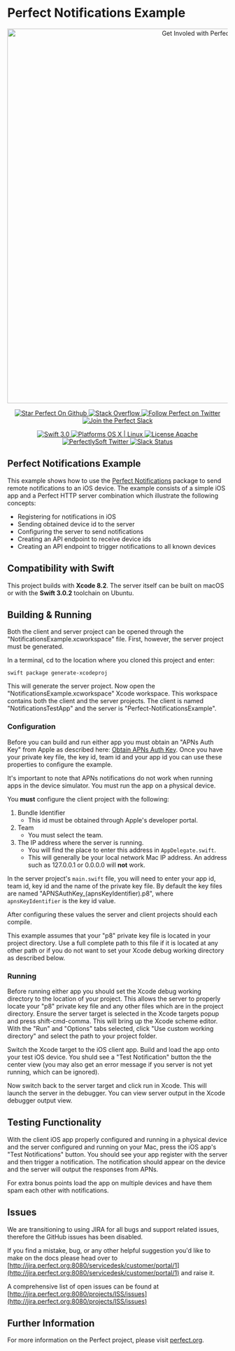 # Perfect Notifications Example

<p align="center">
    <a href="http://perfect.org/get-involved.html" target="_blank">
        <img src="http://perfect.org/assets/github/perfect_github_2_0_0.jpg" alt="Get Involed with Perfect!" width="854" />
    </a>
</p>

<p align="center">
    <a href="https://github.com/PerfectlySoft/Perfect" target="_blank">
        <img src="http://www.perfect.org/github/Perfect_GH_button_1_Star.jpg" alt="Star Perfect On Github" />
    </a>  
    <a href="http://stackoverflow.com/questions/tagged/perfect" target="_blank">
        <img src="http://www.perfect.org/github/perfect_gh_button_2_SO.jpg" alt="Stack Overflow" />
    </a>  
    <a href="https://twitter.com/perfectlysoft" target="_blank">
        <img src="http://www.perfect.org/github/Perfect_GH_button_3_twit.jpg" alt="Follow Perfect on Twitter" />
    </a>  
    <a href="http://perfect.ly" target="_blank">
        <img src="http://www.perfect.org/github/Perfect_GH_button_4_slack.jpg" alt="Join the Perfect Slack" />
    </a>
</p>

<p align="center">
    <a href="https://developer.apple.com/swift/" target="_blank">
        <img src="https://img.shields.io/badge/Swift-3.0-orange.svg?style=flat" alt="Swift 3.0">
    </a>
    <a href="https://developer.apple.com/swift/" target="_blank">
        <img src="https://img.shields.io/badge/Platforms-OS%20X%20%7C%20Linux%20-lightgray.svg?style=flat" alt="Platforms OS X | Linux">
    </a>
    <a href="http://perfect.org/licensing.html" target="_blank">
        <img src="https://img.shields.io/badge/License-Apache-lightgrey.svg?style=flat" alt="License Apache">
    </a>
    <a href="http://twitter.com/PerfectlySoft" target="_blank">
        <img src="https://img.shields.io/badge/Twitter-@PerfectlySoft-blue.svg?style=flat" alt="PerfectlySoft Twitter">
    </a>
    <a href="http://perfect.ly" target="_blank">
        <img src="http://perfect.ly/badge.svg" alt="Slack Status">
    </a>
</p>

## Perfect Notifications Example

This example shows how to use the [Perfect Notifications](https://github.com/PerfectlySoft/Perfect-Notifications) package to send remote notifications to an iOS device. The example consists of a simple iOS app and a Perfect HTTP server combination which illustrate the following concepts:

* Registering for notifications in iOS
* Sending obtained device id to the server
* Configuring the server to send notifications
* Creating an API endpoint to receive device ids
* Creating an API endpoint to trigger notifications to all known devices

## Compatibility with Swift

This project builds with **Xcode 8.2**. The server itself can be built on macOS or with the **Swift 3.0.2** toolchain on Ubuntu.

## Building & Running

Both the client and server project can be opened through the "NotificationsExample.xcworkspace" file. First, however, the server project must be generated.

In a terminal, cd to the location where you cloned this project and enter:

```
swift package generate-xcodeproj
```

This will generate the server project. Now open the "NotificationsExample.xcworkspace" Xcode workspace. This workspace contains both the client and the server projects. The client is named "NotificationsTestApp" and the server is "Perfect-NotificationsExample".

### Configuration

Before you can build and run either app you must obtain an "APNs Auth Key" from Apple as described here: [Obtain APNs Auth Key](https://github.com/PerfectlySoft/Perfect-Notifications/blob/master/README.md#obtain-apns-auth-key). Once you have your private key file, the key id, team id and your app id you can use these properties to configure the example.

It's important to note that APNs notifications do not work when running apps in the device simulator. You must run the app on a physical device.

You **must** configure the client project with the following:

1. Bundle Identifier
	* This id must be obtained through Apple's developer portal.
2. Team
	* You must select the team.
3. The IP address where the server is running.
	* You will find the place to enter this address in `AppDelegate.swift`.
	* This will generally be your local network Mac IP address. An address such as 127.0.0.1 or 0.0.0.0 will **not** work.

In the server project's `main.swift` file, you will need to enter your app id, team id, key id and the name of the private key file. By default the key files are named "APNSAuthKey_\(apnsKeyIdentifier).p8", where `apnsKeyIdentifier` is the key id value.

After configuring these values the server and client projects should each compile.

This example assumes that your "p8" private key file is located in your project directory. Use a full complete path to this file if it is located at any other path or if you do not want to set your Xcode debug working directory as described below.

### Running

Before running either app you should set the Xcode debug working directory to the location of your project. This allows the server to properly locate your "p8" private key file and any other files which are in the project directory. Ensure the server target is selected in the Xcode targets popup and press shift-cmd-comma. This will bring up the Xcode scheme editor. With the "Run" and "Options" tabs selected, click "Use custom working directory" and select the path to your project folder.

Switch the Xcode target to the iOS client app. Build and load the app onto your test iOS device. You shuld see a "Test Notification" button the the center view (you may also get an error message if you server is not yet running, which can be ignored).

Now switch back to the server target and click run in Xcode. This will launch the server in the debugger. You can view server output in the Xcode debugger output view.

## Testing Functionality

With the client iOS app properly configured and running in a physical device and the server configured and running on your Mac, press the iOS app's "Test Notifications" button. You should see your app register with the server and then trigger a notification. The notification should appear on the device and the server will output the responses from APNs.

For extra bonus points load the app on multiple devices and have them spam each other with notifications.

## Issues

We are transitioning to using JIRA for all bugs and support related issues, therefore the GitHub issues has been disabled.

If you find a mistake, bug, or any other helpful suggestion you'd like to make on the docs please head over to [http://jira.perfect.org:8080/servicedesk/customer/portal/1](http://jira.perfect.org:8080/servicedesk/customer/portal/1) and raise it.

A comprehensive list of open issues can be found at [http://jira.perfect.org:8080/projects/ISS/issues](http://jira.perfect.org:8080/projects/ISS/issues)



## Further Information
For more information on the Perfect project, please visit [perfect.org](http://perfect.org).
